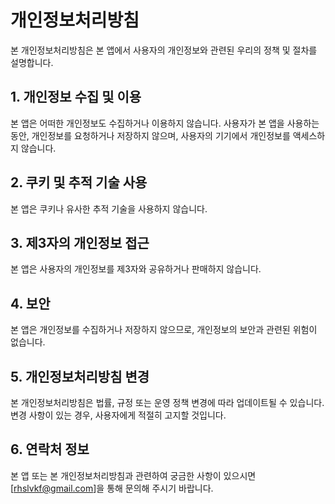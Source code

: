 # 개인정보처리방침

본 개인정보처리방침은 본 앱에서 사용자의 개인정보와 관련된 우리의 정책 및 절차를 설명합니다.

## 1. 개인정보 수집 및 이용

본 앱은 어떠한 개인정보도 수집하거나 이용하지 않습니다. 사용자가 본 앱을 사용하는 동안, 개인정보를 요청하거나 저장하지 않으며, 사용자의 기기에서 개인정보를 액세스하지 않습니다.

## 2. 쿠키 및 추적 기술 사용

본 앱은 쿠키나 유사한 추적 기술을 사용하지 않습니다.

## 3. 제3자의 개인정보 접근

본 앱은 사용자의 개인정보를 제3자와 공유하거나 판매하지 않습니다.

## 4. 보안

본 앱은 개인정보를 수집하거나 저장하지 않으므로, 개인정보의 보안과 관련된 위험이 없습니다.

## 5. 개인정보처리방침 변경

본 개인정보처리방침은 법률, 규정 또는 운영 정책 변경에 따라 업데이트될 수 있습니다. 변경 사항이 있는 경우, 사용자에게 적절히 고지할 것입니다.

## 6. 연락처 정보

본 앱 또는 본 개인정보처리방침과 관련하여 궁금한 사항이 있으시면 [rhslvkf@gmail.com]을 통해 문의해 주시기 바랍니다.
